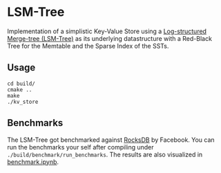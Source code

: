 # LSM-Tree 
Implementation of a simplistic Key-Value Store using a [Log-structured Merge-tree (LSM-Tree)](https://en.wikipedia.org/wiki/Log-structured_merge-tree) as its underlying datastructure with a Red-Black Tree for the Memtable and the Sparse Index of the SSTs.

## Usage

```
cd build/
cmake ..
make
./kv_store
```

## Benchmarks
The LSM-Tree got benchmarked against [RocksDB](https://github.com/facebook/rocksdb) by Facebook. You can run the benchmarks your self after compiling under `./build/benchmark/run_benchmarks`.
The results are also visualized in [benchmark.ipynb](https://github.com/leonwind/LSM-Tree/blob/main/benchmark/benchmarks.ipynb).
